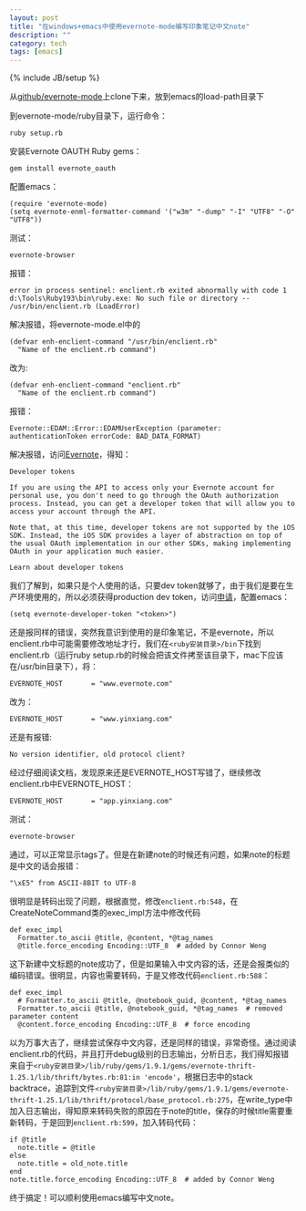 ```yaml
---
layout: post
title: "在windows+emacs中使用evernote-mode编写印象笔记中文note"
description: ""
category: tech
tags: [emacs]
---
```

{% include JB/setup %}

从[github/evernote-mode](https://github.com/pymander/evernote-mode)上clone下来，放到emacs的load-path目录下

到evernote-mode/ruby目录下，运行命令：

    ruby setup.rb

安装Evernote OAUTH Ruby gems：

    gem install evernote_oauth

配置emacs：

    (require 'evernote-mode)
    (setq evernote-enml-formatter-command '("w3m" "-dump" "-I" "UTF8" "-O" "UTF8"))

测试：

    evernote-browser

报错：

    error in process sentinel: enclient.rb exited abnormally with code 1
    d:\Tools\Ruby193\bin\ruby.exe: No such file or directory -- /usr/bin/enclient.rb (LoadError)

解决报错，将evernote-mode.el中的

    (defvar enh-enclient-command "/usr/bin/enclient.rb"
      "Name of the enclient.rb command")

改为:

    (defvar enh-enclient-command "enclient.rb"
      "Name of the enclient.rb command")

报错：

    Evernote::EDAM::Error::EDAMUserException (parameter: authenticationToken errorCode: BAD_DATA_FORMAT)

解决报错，访问[Evernote](https://dev.evernote.com/doc/articles/authentication.php#devtoken)，得知：

    Developer tokens

    If you are using the API to access only your Evernote account for personal use, you don't need to go through the OAuth authorization process. Instead, you can get a developer token that will allow you to access your account through the API.

    Note that, at this time, developer tokens are not supported by the iOS SDK. Instead, the iOS SDK provides a layer of abstraction on top of the usual OAuth implementation in our other SDKs, making implementing OAuth in your application much easier.

    Learn about developer tokens

我们了解到，如果只是个人使用的话，只要dev token就够了，由于我们是要在生产环境使用的，所以必须获得production dev token，访问[申请](https://app.yinxiang.com/api/DeveloperToken.action)，配置emacs：

    (setq evernote-developer-token "<token>")

还是报同样的错误，突然我意识到使用的是印象笔记，不是evernote，所以enclient.rb中可能需要修改地址才行，我们在`<ruby安装目录>/bin`下找到enclient.rb（运行ruby setup.rb的时候会把该文件拷至该目录下，mac下应该在/usr/bin目录下），将：

    EVERNOTE_HOST       = "www.evernote.com"

改为：

    EVERNOTE_HOST       = "www.yinxiang.com"

还是有报错:

    No version identifier, old protocol client?

经过仔细阅读文档，发现原来还是EVERNOTE_HOST写错了，继续修改enclient.rb中EVERNOTE\_HOST：

    EVERNOTE_HOST       = "app.yinxiang.com"

测试：

    evernote-browser

通过，可以正常显示tags了。但是在新建note的时候还有问题，如果note的标题是中文的话会报错：

    "\xE5" from ASCII-8BIT to UTF-8

很明显是转码出现了问题，根据直觉，修改`enclient.rb:548`，在CreateNoteCommand类的exec_impl方法中修改代码

    def exec_impl
      Formatter.to_ascii @title, @content, *@tag_names
      @title.force_encoding Encoding::UTF_8  # added by Connor Weng

这下新建中文标题的note成功了，但是如果输入中文内容的话，还是会报类似的编码错误。很明显，内容也需要转码，于是又修改代码`enclient.rb:588`：

    def exec_impl
      # Formatter.to_ascii @title, @notebook_guid, @content, *@tag_names
      Formatter.to_ascii @title, @notebook_guid, *@tag_names  # removed parameter content
      @content.force_encoding Encoding::UTF_8  # force encoding

以为万事大吉了，继续尝试保存中文内容，还是同样的错误，非常奇怪。通过阅读enclient.rb的代码，并且打开debug级别的日志输出，分析日志，我们得知报错来自于`<ruby安装目录>/lib/ruby/gems/1.9.1/gems/evernote-thrift-1.25.1/lib/thrift/bytes.rb:81:in 'encode'`，根据日志中的stack backtrace，追踪到文件`<ruby安装目录>/lib/ruby/gems/1.9.1/gems/evernote-thrift-1.25.1/lib/thrift/protocol/base_protocol.rb:275`，在write_type中加入日志输出，得知原来转码失败的原因在于note的title，保存的时候title需要重新转码，于是回到`enclient.rb:599`，加入转码代码：

    if @title
      note.title = @title
    else
      note.title = old_note.title
    end
    note.title.force_encoding Encoding::UTF_8  # added by Connor Weng

终于搞定！可以顺利使用emacs编写中文note。
